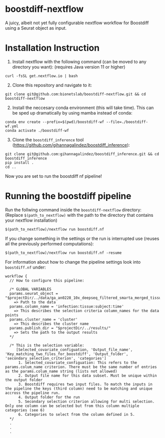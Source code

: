 # boostdiff-nextflow
A juicy, albeit not yet fully configurable nextflow workflow for Boostdiff using a Seurat object as input.

# Installation Instruction 
1) Install nextflow with the following command (can be moved to any directory you want): (requires Java version 11 or higher)   
```
curl -fsSL get.nextflow.io | bash
```
2) Clone this repository and navigate to it:
```
git clone git@github.com:bionetslab/boostdiff-nextflow.git && cd boostdiff-nextflow
```
2) Install the neccesary conda environment (this will take time). This can be sped up dramatically by using mamba instead of conda:  
```
conda env create --prefix=$(pwd)/boostdiff-wf --file=./boostdiff-wf.yml
conda activate ./boostdiff-wf
```   
3) Clone the `boostdiff_inference` tool (https://github.com/gihannagalindez/boostdiff_inference):
```
git clone git@github.com:gihannagalindez/boostdiff_inference.git && cd boostdiff_inference
pip install .
cd ..
```
Now you are set to run the boostdiff nf pipeline!

# Running the boostdiff pipeline
Run the follwing command inside the `boostdiff-nextflow` directory: (Replace `$(path_to_nextflow)` with the path to the directory that contains your nextflow installation)
```
$(path_to_nextflow)/nextflow run boostdiff.nf
```

If you change something in the settings or the run is interrupted use (reuses all the previously performed computations):
```
$(path_to_nextflow)/nextflow run boostdiff.nf -resume
```

For information about how to change the pipeline settings look into `boostdiff.nf` under:
```
workflow {
  // How to configure this pipeline:
 
  /* GLOBAL VARIABLES 
  params.seurat_object = "$projectDir/../data/ga_an0228_10x_deepseq_filtered_smarta_merged_tissue_integrated_rep_timepoint_infection_filtered_seurat.rds"
    => Path to the data
  params.column_name = 'infection:tissue:subject:time' 
    => This describes the selection criteria column_names for the data points
  params.cluster_name = 'cluster'
    => This describes the cluster name
  params.publish_dir = "$projectDir/../results/"
    => Sets the path to the output results
  */ 

  /* This is the selection variable:
     [Selected_covariate_configuation, 'Output_file_name', 'Key_matching_two_files_for_boostdiff', 'Output_folder', 'secondary_selection_criterion', 'categories']
      1. Selected_covariate_configuation: This refers to the params.colum_name criterion. There must be the same number of entries as the params.colum_name string (lists not allowed)
      2. Output file name for this data subset. Must be unique within the output folder
      3. Boostdiff requires two input files. To match the inputs in the pipeline the keys (third column) need to be matching and unique accross the pipeline run.
      4. Output folder for the run
      5. Secondary selection criterion allowing for multi selection. Only one column can be selected but from this column multiple categories (see 6)
      6. Categories to select from the column defined in 5.
  */
  .
  .
  .
```